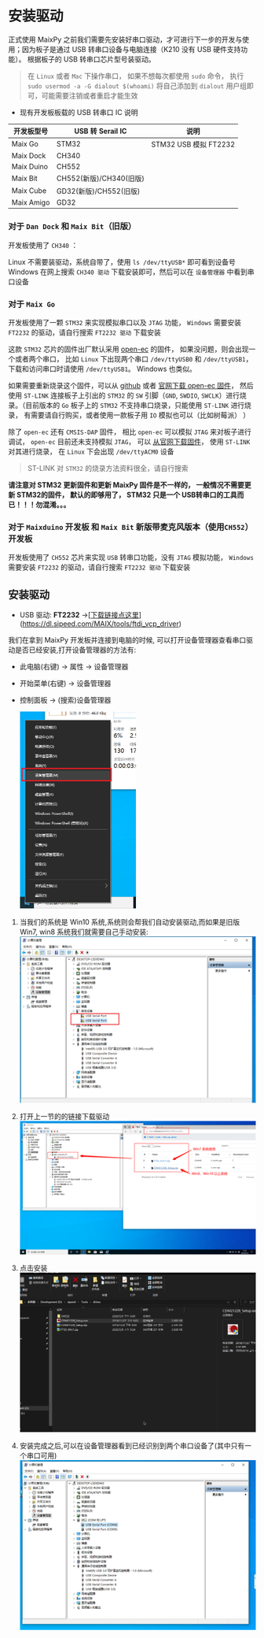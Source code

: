 安装驱动
=====

正式使用 MaixPy 之前我们需要先安装好串口驱动，才可进行下一步的开发与使用；因为板子是通过 USB 转串口设备与电脑连接（K210 没有 USB 硬件支持功能）。
根据板子的 USB 转串口芯片型号装驱动。

> 在 `Linux` 或者 `Mac` 下操作串口， 如果不想每次都使用 `sudo` 命令， 执行 `sudo usermod -a -G dialout $(whoami)` 将自己添加到 `dialout` 用户组即可，可能需要注销或者重启才能生效


- 现有开发板板载的 USB 转串口 IC 说明

| 开发板型号 | USB 转 Serail IC | 说明 |
| --- | --- | --- |
|Maix Go    | STM32 | STM32 USB 模拟 FT2232 |
|Maix Dock  | CH340 | |
|Maix Duino | CH552 | |
|Maix Bit | CH552(新版)/CH340(旧版)| |
|Maix Cube | GD32(新版)/CH552(旧版)| |
|Maix Amigo | GD32| | |


### 对于 `Dan Dock` 和 `Maix Bit`（旧版）

开发板使用了 `CH340` ：

Linux 不需要装驱动，系统自带了，使用 `ls /dev/ttyUSB*` 即可看到设备号
Windows 在网上搜索 `CH340 驱动` 下载安装即可，然后可以在 `设备管理器` 中看到串口设备

### 对于 `Maix Go`

开发板使用了一颗 `STM32` 来实现模拟串口以及 `JTAG` 功能， `Windows` 需要安装 `FT2232` 的驱动，请自行搜索 `FT2232 驱动` 下载安装

这款 `STM32` 芯片的固件出厂默认采用 [open-ec](https://github.com/sipeed/open-ec) 的固件， 如果没问题，则会出现一个或者两个串口， 比如 `Linux` 下出现两个串口 `/dev/ttyUSB0` 和 `/dev/ttyUSB1`， 下载和访问串口时请使用 `/dev/ttyUSB1`。 Windows 也类似。

如果需要重新烧录这个固件，可以从 [github](https://github.com/sipeed/open-ec/releases) 或者 [官网下载 open-ec 固件](http://dl.sipeed.com/MAIX/tools/flash-zero.bin)， 然后使用 `ST-LINK` 连接板子上引出的 `STM32` 的 `SW` 引脚（`GND`, `SWDIO`, `SWCLK`）进行烧录。（目前版本的 `Go` 板子上的 `STM32` 不支持串口烧录，只能使用 `ST-LINK` 进行烧录， 有需要请自行购买，或者使用一款板子用 `IO` 模拟也可以（比如树莓派） ）

除了 `open-ec` 还有 `CMSIS-DAP` 固件， 相比 `open-ec` 可以模拟 `JTAG` 来对板子进行调试， `open-ec` 目前还未支持模拟 `JTAG`， 可以 [从官网下载固件](http://dl.sipeed.com/MAIX/tools/cmsis-dap/)， 使用 `ST-LINK` 对其进行烧录， 在 `Linux` 下会出现 `/dev/ttyACM0` 设备

> ST-LINK 对 `STM32` 的烧录方法资料很全，请自行搜索

**请注意对 STM32 更新固件和更新 MaixPy 固件是不一样的， 一般情况不需要更新 STM32的固件， 默认的即够用了， STM32 只是一个 USB转串口的工具而已！！！勿混淆。。。**


### 对于 `Maixduino` 开发板 和 `Maix Bit` 新版带麦克风版本（使用`CH552`） 开发板

开发板使用了 `CH552` 芯片来实现 `USB` 转串口功能，没有 `JTAG` 模拟功能， 
`Windows` 需要安装 `FT2232` 的驱动，请自行搜索 `FT2232 驱动` 下载安装


##  安装驱动

- USB 驱动: **FT2232** ->[[下载链接点这里](https://dl.sipeed.com/MAIX/tools/ftdi_vcp_driver)](https://dl.sipeed.com/MAIX/tools/ftdi_vcp_driver)

我们在拿到 MaixPy 开发板并连接到电脑的时候, 可以打开设备管理器查看串口驱动是否已经安装,打开设备管理器的方法有:
- 此电脑(右键) -> 属性 -> 设备管理器
- 开始菜单(右键) -> 设备管理器
- 控制面板 -> (搜索)设备管理器

  <img src="../../assets/get_started/win_device_1.png" height="400">

1. 当我们的系统是 Win10 系统,系统则会帮我们自动安装驱动,而如果是旧版 Win7, win8 系统我们就需要自己手动安装:
    ![](../../assets/get_started/win_device_2.png)

2. 打开上一节的的链接下载驱动
    ![](../../assets/get_started/win_device_3.png)
3. 点击安装
    ![](../../assets/get_started/drives.gif)
4. 安装完成之后,可以在设备管理器看到已经识别到两个串口设备了(其中只有一个串口可用)
    ![](../../assets/get_started/win_device_4.png)

